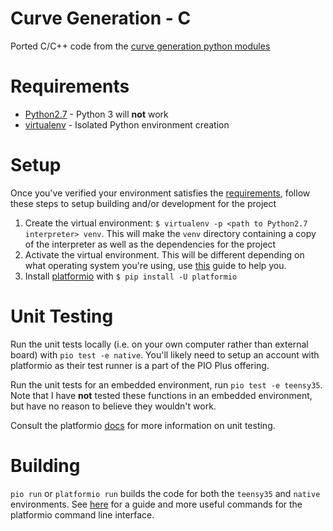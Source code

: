 # Curve Generation - C

Ported C/C++ code from the [curve generation python modules](https://github.com/Longhorn-Rocketry-Association/Experimental-Board/tree/master/Curve%20Generation/Python)

# Requirements
* [Python2.7](https://www.python.org/downloads/release/python-2715/) - Python 3 will **not** work
* [virtualenv](https://virtualenv.pypa.io/en/latest/) - Isolated Python environment creation

# Setup
Once you've verified your environment satisfies the [requirements](#requirements), follow these steps to setup building and/or development for the project

1. Create the virtual environment: `$ virtualenv -p <path to Python2.7 interpreter> venv`. This will make the `venv` directory containing a copy of the interpreter as well as the dependencies for the project
2. Activate the virtual environment. This will be different depending on what operating system you're using, use [this](https://virtualenv.pypa.io/en/latest/userguide/#activate-script) guide to help you.
3. Install [platformio](https://platformio.org/) with `$ pip install -U platformio`

# Unit Testing

Run the unit tests locally (i.e. on your own computer rather than external board) with `pio test -e native`. You'll likely need to setup an account with platformio as their test runner is a part of the PIO Plus offering.

Run the unit tests for an embedded environment, run `pio test -e teensy35`. Note that I have **not** tested these functions in an embedded environment, but have no reason to believe they wouldn't work.

Consult the platformio [docs](https://docs.platformio.org/en/latest/plus/unit-testing.html#) for more information on unit testing.

# Building

`pio run` or `platformio run` builds the code for both the `teensy35` and `native` environments. See [here](https://docs.platformio.org/en/latest/userguide/index.html) for a guide and more useful commands for the platformio command line interface.
